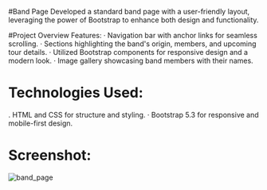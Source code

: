 #Band Page
Developed a standard band page with a user-friendly layout, leveraging the power of
Bootstrap to enhance both design and functionality.

#Project Overview
Features:
· Navigation bar with anchor links for seamless scrolling.
· Sections highlighting the band's origin, members, and upcoming tour details.
· Utilized Bootstrap components for responsive design and a modern look.
· Image gallery showcasing band members with their names.

# Technologies Used:
. HTML and CSS for structure and styling.
· Bootstrap 5.3 for responsive and mobile-first design.

# Screenshot:
![band_page](https://github.com/PriyanshGarg15/BAND_PAGE/assets/116974262/95fb8c16-1273-4163-a6a7-6ea86ce281be)
